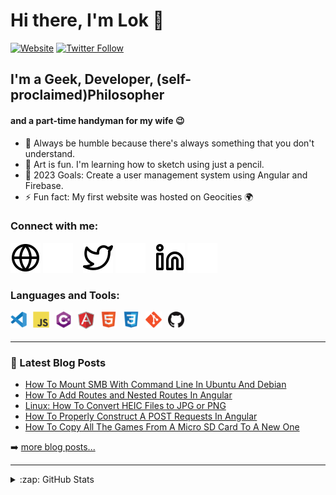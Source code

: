 # Hi there, I'm Lok 👋

[![Website](https://img.shields.io/website?label=lokarithm.com&style=for-the-badge&url=https%3A%2F%2Flokarithm.com)](https://lokarithm.com)
[![Twitter Follow](https://img.shields.io/twitter/follow/lokarithm?color=1DA1F2&logo=twitter&style=for-the-badge)](https://twitter.com/intent/follow?original_referer=https%3A%2F%2Fgithub.com%2Flokarithm&screen_name=lokarithm)

## I'm a Geek, Developer, (self-proclaimed)Philosopher
#### and a part-time handyman for my wife 😉

- 🔭 Always be humble because there's always something that you don't understand.
- 🌱 Art is fun. I'm learning how to sketch using just a pencil.
- 🥅 2023 Goals: Create a user management system using Angular and Firebase.
- ⚡ Fun fact: My first website was hosted on Geocities 🌍

### Connect with me:

[![website](./img/globe-light.svg)](https://lokarithm.com#gh-light-mode-only)
[![website](./img/globe-dark.svg)](https://lokarithm.com#gh-dark-mode-only)
&nbsp;&nbsp;
[![website](./img/twitter-light.svg)](https://twitter.com/lokarithm#gh-light-mode-only)
[![website](./img/twitter-dark.svg)](https://twitter.com/lokarithm#gh-dark-mode-only)
&nbsp;&nbsp;
[![website](./img/linkedin-light.svg)](https://linkedin.com/in/lokarithm#gh-light-mode-only)
[![website](./img/linkedin-dark.svg)](https://linkedin.com/in/lokarithm#gh-dark-mode-only)
&nbsp;&nbsp;

### Languages and Tools:

<img align="left" alt="Visual Studio Code" width="26px" src="img/vs-code.svg" style="padding-right:10px;" />
<img align="left" alt="JavaScript" width="26px" src="img/javascript.svg" style="padding-right:10px;" />
<img align="left" alt="C Sharp" width="26px" src="img/c-sharp.svg" style="padding-right:10px;" />
<img align="left" alt="Angular 2" width="26px" src="img/angular.svg" style="padding-right:10px;" />
<img align="left" alt="HTML5" width="26px" src="img/html5.svg" style="padding-right:10px;" />
<img align="left" alt="CSS3" width="26px" src="img/css3.svg" style="padding-right:10px;" />
<img align="left" alt="Git" width="26px" src="img/git.svg" style="padding-right:10px;" />
<img align="left" alt="GitHub" width="26px" src="img/github.png" style="padding-right:10px;" />


<br />
<br />

---

### 📕 Latest Blog Posts

<!-- BLOG-POST-LIST:START -->
- [How To Mount SMB With Command Line In Ubuntu And Debian](https://www.lokarithm.com/2023/05/14/how-to-mount-smb-with-command-line-in-ubuntu-and-debian/)
- [How To Add Routes and Nested Routes In Angular](https://www.lokarithm.com/2022/05/16/how-to-add-routes-and-nested-routes-in-angular/)
- [Linux: How To Convert HEIC Files to JPG or PNG](https://www.lokarithm.com/2021/02/27/linux-how-to-convert-heic-files-to-jpg-or-png/)
- [How To Properly Construct A  POST Requests In Angular](https://www.lokarithm.com/2020/12/30/angular-post-request-with-header-body-and-parameters/)
- [How To Copy All The Games From A Micro SD Card To A New One](https://www.lokarithm.com/2020/11/30/how-i-copied-all-of-my-nintendo-switch-games-to-a-new-micro-sd-card-using-the-dd-command/)
<!-- BLOG-POST-LIST:END -->

➡️ [more blog posts...](https://lokarithm.com)

---

<details>
  <summary>:zap: GitHub Stats</summary>

  <img align="left" alt="lokarithm's GitHub Stats" src="https://github-readme-stats.vercel.app/api?username=lokarithm&show_icons=true&hide_border=false" />

</details>

[website]: https://lokarithm.com
[twitter]: https://twitter.com/lokarithm
[linkedin]: https://www.linkedin.com/in/lokarithm
